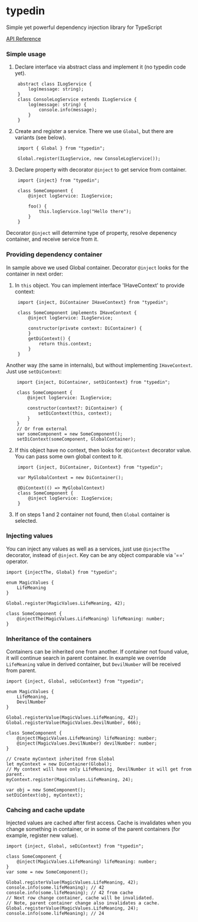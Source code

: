 # typedin
Simple yet powerful dependency injection library for TypeScript

[API Reference](https://pfight.github.io/typedin/)

### Simple usage

1) Declare interface via abstract class and implement it (no typedin code yet).

        abstract class ILogService {
            log(message: string);
        }
        class ConsoleLogService extends ILogService {
            log(message: string) {
                console.info(message);
            }
        }

2) Create and register a service. There we use `Global`, but there are variants (see below).

        import { Global } from "typedin";

        Global.register(ILogService, new ConsoleLogService());

3) Declare property with decorator `@inject` to get service from container. 

        import {inject} from "typedin";

        class SomeComponent {
            @inject logService: ILogService;

		    foo() {
			    this.logService.log("Hello there");
		    }
        }

Decorator `@inject` will determine type of property, resolve depenency container, and receive service from it.


### Providing dependency container

In sample above we used Global container. Decorator `@inject` looks for the container in next order:

1. In `this` object. You can implement interface 'IHaveContext' to provide context:

        import {inject, DiContainer IHaveContext} from "typedin";

        class SomeComponent implements IHaveContext {  
            @inject logService: ILogService;
      
            constructor(private context: DiContainer) {
            }        
            getDiContext() {
                return this.context;
            }
        }

Another way (the same in internals), but without implementing `IHaveContext`. Just use `setDiContext`:

        import {inject, DiContainer, setDiContext} from "typedin";

        class SomeComponent {
            @inject logService: ILogService;
  
            constructor(context?: DiContainer) {
                setDiContext(this, context);
            }
        }
        // Or from external
        var someComponent = new SomeComponent();
        setDiContext(someComponent, GlobalContainer);

2. If this object have no context, then looks for `@DiContext` decorator value. You can pass some own global context to it.
    
        import {inject, DiContainer, DiContext} from "typedin";

        var MyGlobalContext = new DiContainer();

        @DiContext(() => MyGlobalContext)
        class SomeComponent {
            @inject logService: ILogService;
        }

3. If on steps 1 and 2 container not found, then `Global` container is selected.


### Injecting values

You can inject any values as well as a services, just use `@injectThe` decorator, instead of `@inject`. Key can be any object comparable via '==' operator. 

    import {injectThe, Global} from "typedin";

    enum MagicValues {
        LifeMeaning
    }

    Global.register(MagicValues.LifeMeaning, 42);
    
    class SomeComponent {
        @injectThe(MagicValues.LifeMeaning) lifeMeaning: number;
    }


### Inheritance of the containers

Containers can be inherited one from another. If container not found value, it will continue search in parent container. In example we override `LifeMeaning` value in derived container, but `DevilNumber` will be received from parent.


    import {inject, Global, seDiContext} from "typedin";

    enum MagicValues {
        LifeMeaning,
        DevilNumber
    }

    Global.registerValue(MagicValues.LifeMeaning, 42);
    Global.registerValue(MagicValues.DevilNumber, 666);
    
    class SomeComponent {
        @inject(MagicValues.LifeMeaning) lifeMeaning: number;
        @inject(MagicValues.DevilNumber) devilNumber: number;
    }

    // Create myContext inherited from Global
    let myContext = new DiContainer(Global);
    // My context will have only LifeMeaning, DevilNumber it will get from parent.
    myContext.register(MagicValues.LifeMeaning, 24);
    
    var obj = new SomeComponent();
    setDiContext(obj, myContext);


### Cahcing and cache update

Injected values are cached after first access. Cache is invalidates when you change something in container, or in some of the parent containers (for example, register new value).

    import {inject, Global, seDiContext} from "typedin";

    class SomeComponent {
        @inject(MagicValues.LifeMeaning) lifeMeaning: number;
    }
    var some = new SomeComponent();
    
    Global.registerValue(MagicValues.LifeMeaning, 42);
    console.info(some.lifeMeaning); // 42
    console.info(some.lifeMeaning); // 42 from cache
    // Next row change container, cache will be invalidated. 
    // Note, parent container change also invalidates a cache.
    Global.registerValue(MagicValues.LifeMeaning, 24); 
    console.info(some.lifeMeaning); // 24